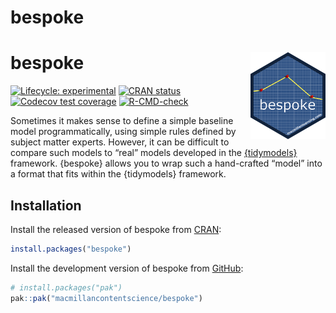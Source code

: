 
<!-- README.md is generated from README.Rmd. Please edit that file -->

# bespoke

# bespoke <img src="man/figures/logo.png" align="right" height="139" />

<!-- badges: start -->

[![Lifecycle:
experimental](https://img.shields.io/badge/lifecycle-experimental-orange.svg)](https://lifecycle.r-lib.org/articles/stages.html#experimental)
[![CRAN
status](https://www.r-pkg.org/badges/version/bespoke)](https://CRAN.R-project.org/package=bespoke)
[![Codecov test
coverage](https://codecov.io/gh/macmillancontentscience/bespoke/branch/main/graph/badge.svg)](https://app.codecov.io/gh/macmillancontentscience/bespoke?branch=main)
[![R-CMD-check](https://github.com/macmillancontentscience/bespoke/actions/workflows/R-CMD-check.yaml/badge.svg)](https://github.com/macmillancontentscience/bespoke/actions/workflows/R-CMD-check.yaml)
<!-- badges: end -->

Sometimes it makes sense to define a simple baseline model
programmatically, using simple rules defined by subject matter experts.
However, it can be difficult to compare such models to “real” models
developed in the [{tidymodels}](https://www.tidymodels.org/) framework.
{bespoke} allows you to wrap such a hand-crafted “model” into a format
that fits within the {tidymodels} framework.

## Installation

<div class="pkgdown-release">

Install the released version of bespoke from
[CRAN](https://cran.r-project.org/):

``` r
install.packages("bespoke")
```

</div>

<div class="pkgdown-devel">

Install the development version of bespoke from
[GitHub](https://github.com/):

``` r
# install.packages("pak")
pak::pak("macmillancontentscience/bespoke")
```

</div>
